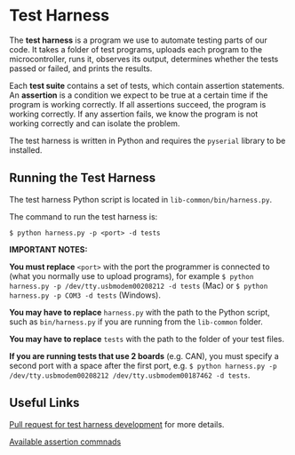 # Test Harness

The **test harness** is a program we use to automate testing parts of our code. It
takes a folder of test programs, uploads each program to the microcontroller,
runs it, observes its output, determines whether the tests passed or failed, and
prints the results.

Each **test suite** contains a set of tests, which contain assertion statements.
An **assertion** is a condition we expect to be true at a certain time if the
program is working correctly. If all assertions succeed, the program is working
correctly. If any assertion fails, we know the program is not working correctly
and can isolate the problem.

The test harness is written in Python and requires the `pyserial` library to be
installed.


## Running the Test Harness

The test harness Python script is located in `lib-common/bin/harness.py`.

The command to run the test harness is:

`$ python harness.py -p <port> -d tests`

**IMPORTANT NOTES:**

**You must replace** `<port>` with the port the programmer is connected to (what you normally use to upload programs), for example `$ python harness.py -p /dev/tty.usbmodem00208212 -d tests` (Mac) or `$ python harness.py -p COM3 -d tests` (Windows).

**You may have to replace** `harness.py` with the path to the Python script, such as `bin/harness.py` if you are running from the `lib-common` folder.

**You may have to replace** `tests` with the path to the folder of your test files.

**If you are running tests that use 2 boards** (e.g. CAN), you must specify a second port with a space after the first port, e.g. `$ python harness.py -p /dev/tty.usbmodem00208212 /dev/tty.usbmodem00187462 -d tests`.


## Useful Links

[Pull request for test harness development](https://github.com/HeronMkII/lib-common/pull/28) for more details.

[Available assertion commnads](https://github.com/HeronMkII/lib-common/blob/master/include/test/test.h)
